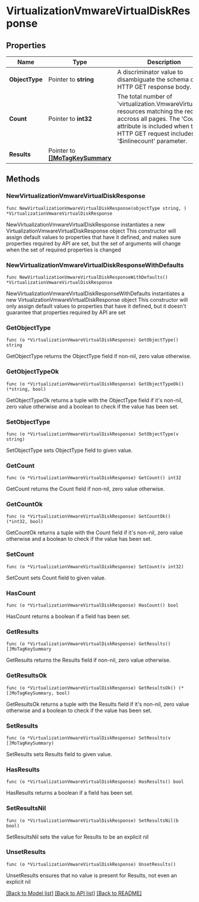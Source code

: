 # VirtualizationVmwareVirtualDiskResponse

## Properties

Name | Type | Description | Notes
------------ | ------------- | ------------- | -------------
**ObjectType** | Pointer to **string** | A discriminator value to disambiguate the schema of a HTTP GET response body. | 
**Count** | Pointer to **int32** | The total number of &#39;virtualization.VmwareVirtualDisk&#39; resources matching the request, accross all pages. The &#39;Count&#39; attribute is included when the HTTP GET request includes the &#39;$inlinecount&#39; parameter. | [optional] 
**Results** | Pointer to [**[]MoTagKeySummary**](MoTagKeySummary.md) |  | [optional] 

## Methods

### NewVirtualizationVmwareVirtualDiskResponse

`func NewVirtualizationVmwareVirtualDiskResponse(objectType string, ) *VirtualizationVmwareVirtualDiskResponse`

NewVirtualizationVmwareVirtualDiskResponse instantiates a new VirtualizationVmwareVirtualDiskResponse object
This constructor will assign default values to properties that have it defined,
and makes sure properties required by API are set, but the set of arguments
will change when the set of required properties is changed

### NewVirtualizationVmwareVirtualDiskResponseWithDefaults

`func NewVirtualizationVmwareVirtualDiskResponseWithDefaults() *VirtualizationVmwareVirtualDiskResponse`

NewVirtualizationVmwareVirtualDiskResponseWithDefaults instantiates a new VirtualizationVmwareVirtualDiskResponse object
This constructor will only assign default values to properties that have it defined,
but it doesn't guarantee that properties required by API are set

### GetObjectType

`func (o *VirtualizationVmwareVirtualDiskResponse) GetObjectType() string`

GetObjectType returns the ObjectType field if non-nil, zero value otherwise.

### GetObjectTypeOk

`func (o *VirtualizationVmwareVirtualDiskResponse) GetObjectTypeOk() (*string, bool)`

GetObjectTypeOk returns a tuple with the ObjectType field if it's non-nil, zero value otherwise
and a boolean to check if the value has been set.

### SetObjectType

`func (o *VirtualizationVmwareVirtualDiskResponse) SetObjectType(v string)`

SetObjectType sets ObjectType field to given value.


### GetCount

`func (o *VirtualizationVmwareVirtualDiskResponse) GetCount() int32`

GetCount returns the Count field if non-nil, zero value otherwise.

### GetCountOk

`func (o *VirtualizationVmwareVirtualDiskResponse) GetCountOk() (*int32, bool)`

GetCountOk returns a tuple with the Count field if it's non-nil, zero value otherwise
and a boolean to check if the value has been set.

### SetCount

`func (o *VirtualizationVmwareVirtualDiskResponse) SetCount(v int32)`

SetCount sets Count field to given value.

### HasCount

`func (o *VirtualizationVmwareVirtualDiskResponse) HasCount() bool`

HasCount returns a boolean if a field has been set.

### GetResults

`func (o *VirtualizationVmwareVirtualDiskResponse) GetResults() []MoTagKeySummary`

GetResults returns the Results field if non-nil, zero value otherwise.

### GetResultsOk

`func (o *VirtualizationVmwareVirtualDiskResponse) GetResultsOk() (*[]MoTagKeySummary, bool)`

GetResultsOk returns a tuple with the Results field if it's non-nil, zero value otherwise
and a boolean to check if the value has been set.

### SetResults

`func (o *VirtualizationVmwareVirtualDiskResponse) SetResults(v []MoTagKeySummary)`

SetResults sets Results field to given value.

### HasResults

`func (o *VirtualizationVmwareVirtualDiskResponse) HasResults() bool`

HasResults returns a boolean if a field has been set.

### SetResultsNil

`func (o *VirtualizationVmwareVirtualDiskResponse) SetResultsNil(b bool)`

 SetResultsNil sets the value for Results to be an explicit nil

### UnsetResults
`func (o *VirtualizationVmwareVirtualDiskResponse) UnsetResults()`

UnsetResults ensures that no value is present for Results, not even an explicit nil

[[Back to Model list]](../README.md#documentation-for-models) [[Back to API list]](../README.md#documentation-for-api-endpoints) [[Back to README]](../README.md)


